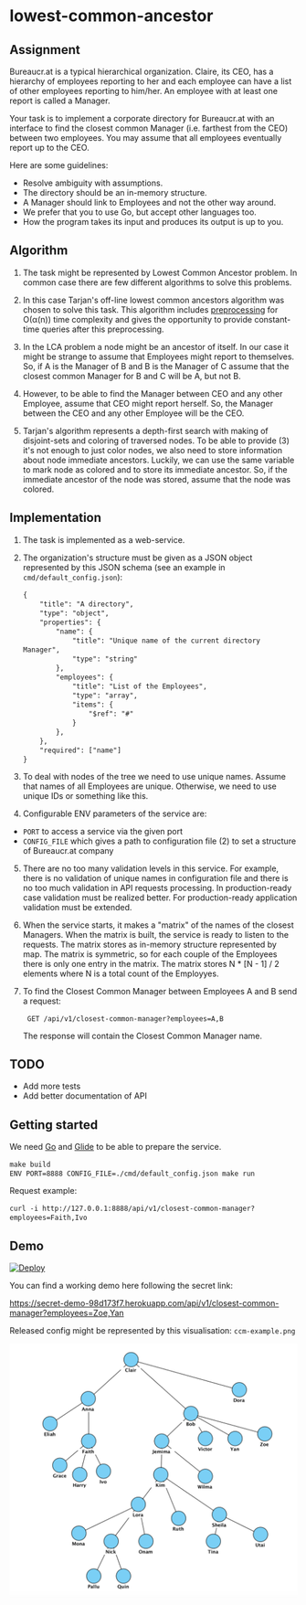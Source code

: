 # lowest-common-ancestor

## Assignment 

Bureaucr.at is a typical hierarchical organization. 
Claire, its CEO, has a hierarchy of employees reporting 
to her and each employee can have a list of other employees reporting to him/her. 
An employee with at least one report is called a Manager.

Your task is to implement a corporate directory for Bureaucr.at 
with an interface to find the closest common Manager (i.e. farthest from the CEO) 
between two employees. You may assume that all employees eventually report up to the CEO.

Here are some guidelines:
- Resolve ambiguity with assumptions.
- The directory should be an in-memory structure.
- A Manager should link to Employees and not the other way around.
- We prefer that you to use Go, but accept other languages too.
- How the program takes its input and produces its output is up to you.

## Algorithm 

1. The task might be represented by Lowest Common Ancestor problem.
In common case there are few different algorithms to solve this problems.

2. In this case Tarjan's off-line lowest common ancestors algorithm was chosen 
to solve this task. This algorithm includes [preprocessing](http://dl.acm.org/citation.cfm?id=321884) for O(α(n)) time complexity 
and gives the opportunity to provide constant-time queries after this preprocessing.

3. In the LCA problem a node might be an ancestor of itself. In our case it might be strange
to assume that Employees might report to themselves. 
So, if A is the Manager of B and B is the Manager of C assume that the closest common Manager
for B and C will be A, but not B.

4. However, to be able to find the Manager between CEO and any other Employee, 
assume that CEO might report herself. 
So, the Manager between the CEO and any other Employee will be the CEO.

5. Tarjan's algorithm represents a depth-first search with making of disjoint-sets and
coloring of traversed nodes.
To be able to provide (3) it's not enough to just color nodes, we also need to store information
about node immediate ancestors. Luckily, we can use the same variable to mark node as colored 
and to store its immediate ancestor. So, if the immediate ancestor of the node was stored,
assume that the node was colored.

## Implementation

1. The task is implemented as a web-service.

2. The organization's structure must be given as a JSON object represented by this JSON schema 
(see an example in `cmd/default_config.json`):

    ```    
    {
        "title": "A directory",
        "type": "object",
        "properties": {
            "name": {
                "title": "Unique name of the current directory Manager",
                "type": "string"
            },
            "employees": {
                "title": "List of the Employees",
                "type": "array",
                "items": {
                    "$ref": "#"
                }
            },
        },
        "required": ["name"]
    }
    ```
    
3. To deal with nodes of the tree we need to use unique names.
Assume that names of all Employees are unique. Otherwise,
we need to use unique IDs or something like this.

4. Configurable ENV parameters of the service are:
- `PORT` to access a service via the given port
- `CONFIG_FILE` which gives a path to configuration file (2) to set a structure of Bureaucr.at company

5. There are no too many validation levels in this service. For example, there is no validation of
unique names in configuration file and there is no too much validation in API requests processing.
In production-ready case validation must be realized better. 
For production-ready application validation must be extended.

6. When the service starts, it makes a "matrix" of the names of the closest Managers.
When the matrix is built, the service is ready to listen to the requests.
The matrix stores as in-memory structure represented by map.
The matrix is symmetric, so for each couple of the Employees there is only one entry in the matrix.
The matrix stores N * [N - 1] / 2 elements where N is a total count of the Employyes.

7. To find the Closest Common Manager between Employees A and B send a request:
    
        GET /api/v1/closest-common-manager?employees=A,B
        
    The response will contain the Closest Common Manager name.

## TODO

- Add more tests
- Add better documentation of API

## Getting started 

We need [Go](https://golang.org) and [Glide](https://glide.sh) to be able to prepare the service.

    make build
    ENV PORT=8888 CONFIG_FILE=./cmd/default_config.json make run 

Request example:

    curl -i http://127.0.0.1:8888/api/v1/closest-common-manager?employees=Faith,Ivo

## Demo

[![Deploy](https://www.herokucdn.com/deploy/button.svg)](https://heroku.com/deploy?template=https://github.com/rumyantseva/lowest-common-ancestor)

You can find a working demo here following the secret link:

https://secret-demo-98d173f7.herokuapp.com/api/v1/closest-common-manager?employees=Zoe,Yan

Released config might be represented by this visualisation: `ccm-example.png` 

![Default Config](ccm-example.png)
